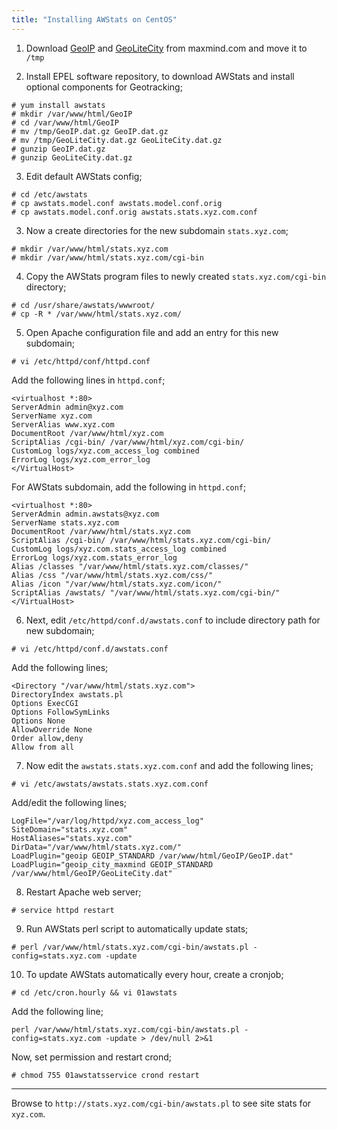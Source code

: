 ```yaml
---
title: "Installing AWStats on CentOS"
---
```


1. Download [GeoIP](http://www.maxmind.com/app/geolitecountryhttp://geolite.maxmind.com/download/geoip/database/GeoLiteCountry/GeoIP.dat.gz) and [GeoLiteCity](http://www.maxmind.com/app/geolitecityhttp://geolite.maxmind.com/download/geoip/database/GeoLiteCity.dat.gz) from maxmind.com and move it to `/tmp`

2. Install EPEL software repository, to download AWStats and install optional components for Geotracking;
```
# yum install awstats
# mkdir /var/www/html/GeoIP
# cd /var/www/html/GeoIP
# mv /tmp/GeoIP.dat.gz GeoIP.dat.gz
# mv /tmp/GeoLiteCity.dat.gz GeoLiteCity.dat.gz
# gunzip GeoIP.dat.gz
# gunzip GeoLiteCity.dat.gz
```

3. Edit default AWStats config;
```
# cd /etc/awstats
# cp awstats.model.conf awstats.model.conf.orig
# cp awstats.model.conf.orig awstats.stats.xyz.com.conf
```

3. Now a create directories for the new subdomain `stats.xyz.com`;
```
# mkdir /var/www/html/stats.xyz.com
# mkdir /var/www/html/stats.xyz.com/cgi-bin
```

4. Copy the AWStats program files to newly created `stats.xyz.com/cgi-bin` directory;
```
# cd /usr/share/awstats/wwwroot/
# cp -R * /var/www/html/stats.xyz.com/
```

5. Open Apache configuration file and add an entry for this new subdomain;
```
# vi /etc/httpd/conf/httpd.conf  
```
Add the following lines in `httpd.conf`;
```
<virtualhost *:80>
ServerAdmin admin@xyz.com
ServerName xyz.com
ServerAlias www.xyz.com
DocumentRoot /var/www/html/xyz.com
ScriptAlias /cgi-bin/ /var/www/html/xyz.com/cgi-bin/
CustomLog logs/xyz.com_access_log combined
ErrorLog logs/xyz.com_error_log
</VirtualHost>
```
For AWStats subdomain, add the following in `httpd.conf`;
```
<virtualhost *:80>
ServerAdmin admin.awstats@xyz.com
ServerName stats.xyz.com
DocumentRoot /var/www/html/stats.xyz.com
ScriptAlias /cgi-bin/ /var/www/html/stats.xyz.com/cgi-bin/
CustomLog logs/xyz.com.stats_access_log combined
ErrorLog logs/xyz.com.stats_error_log
Alias /classes "/var/www/html/stats.xyz.com/classes/"
Alias /css "/var/www/html/stats.xyz.com/css/"
Alias /icon "/var/www/html/stats.xyz.com/icon/"
ScriptAlias /awstats/ "/var/www/html/stats.xyz.com/cgi-bin/"
</VirtualHost>
```

6. Next, edit `/etc/httpd/conf.d/awstats.conf` to include directory path for new subdomain;
```
# vi /etc/httpd/conf.d/awstats.conf
```
Add the following lines;
```
<Directory "/var/www/html/stats.xyz.com">
DirectoryIndex awstats.pl
Options ExecCGI
Options FollowSymLinks
Options None
AllowOverride None
Order allow,deny
Allow from all
```

7. Now edit the `awstats.stats.xyz.com.conf` and add the following lines;
```
# vi /etc/awstats/awstats.stats.xyz.com.conf
```
Add/edit the following lines;
```
LogFile="/var/log/httpd/xyz.com_access_log"
SiteDomain="stats.xyz.com"
HostAliases="stats.xyz.com"
DirData="/var/www/html/stats.xyz.com/"
LoadPlugin="geoip GEOIP_STANDARD /var/www/html/GeoIP/GeoIP.dat"
LoadPlugin="geoip_city_maxmind GEOIP_STANDARD /var/www/html/GeoIP/GeoLiteCity.dat"
```

8. Restart Apache web server;
```
# service httpd restart
```

9. Run AWStats perl script to automatically update stats;
```
# perl /var/www/html/stats.xyz.com/cgi-bin/awstats.pl -config=stats.xyz.com -update
```

10. To update AWStats automatically every hour, create a cronjob;
```
# cd /etc/cron.hourly && vi 01awstats
```
Add the following line;
```
perl /var/www/html/stats.xyz.com/cgi-bin/awstats.pl -config=stats.xyz.com -update > /dev/null 2>&1
```
Now, set permission and restart crond;
```
# chmod 755 01awstatsservice crond restart
```

___

Browse to `http://stats.xyz.com/cgi-bin/awstats.pl` to see site stats for  `xyz.com`.
